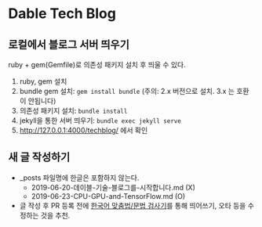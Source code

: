 Dable Tech Blog
===============

로컬에서 블로그 서버 띄우기
--------------------------

ruby + gem(Gemfile)로 의존성 패키지 설치 후 띄울 수 있다.

 1. ruby, gem 설치
 2. bundle gem 설치: `gem install bundle` (주의: 2.x 버전으로 설치. 3.x 는 호환이 안됩니다)
 3. 의존성 패키지 설치: `bundle install`
 4. jekyll을 통한 서버 띄우기: `bundle exec jekyll serve`
 5. http://127.0.0.1:4000/techblog/ 에서 확인

새 글 작성하기
---------------

 * \_posts 파일명에 한글은 포함하지 않는다.
   * 2019-06-20-데이블-기술-블로그를-시작합니다.md (X)
   * 2019-06-23-CPU-GPU-and-TensorFlow.md (O)
 * 글 작성 후 PR 등록 전에 [한국어 맞춤법/문법 검사기](http://speller.cs.pusan.ac.kr/)를 통해 띄어쓰기, 오타 등을 수정하는 것을 추천.
